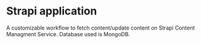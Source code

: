 # Strapi application

A customizable workflow to fetch content/update content on Strapi Content Managment Service. Database used is MongoDB.
